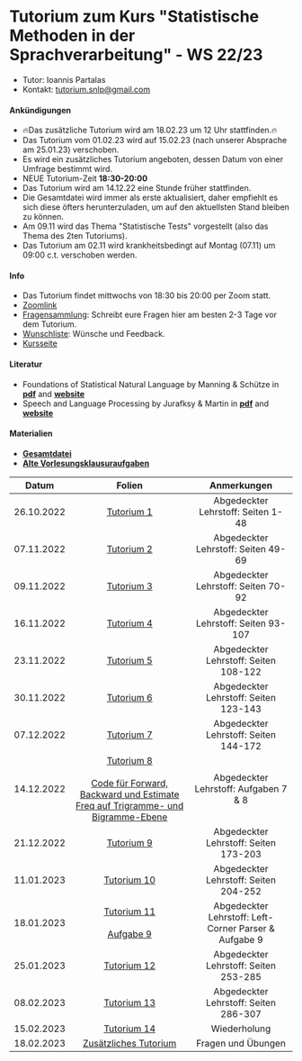 # Tutorium zum Kurs "Statistische Methoden in der Sprachverarbeitung" - WS 22/23

* Tutor: Ioannis Partalas
* Kontakt: tutorium.snlp@gmail.com

#### Ankündigungen
* 🔥Das zusätzliche Tutorium wird am 18.02.23 um 12 Uhr stattfinden.🔥
* Das Tutorium vom 01.02.23 wird auf 15.02.23 (nach unserer Absprache am 25.01.23) verschoben.
* Es wird ein zusätzliches Tutorium angeboten, dessen Datum von einer Umfrage bestimmt wird.
* NEUE Tutorium-Zeit **18:30-20:00**
* Das Tutorium wird am 14.12.22 eine Stunde früher stattfinden.
* Die Gesamtdatei wird immer als erste aktualisiert, daher empfiehlt es sich diese öfters herunterzuladen, um auf den aktuellsten Stand bleiben zu können.
* Am 09.11 wird das Thema "Statistische Tests" vorgestellt (also das Thema des 2ten Tutoriums).
* Das Tutorium am 02.11 wird krankheitsbedingt auf Montag (07.11) um 09:00 c.t. verschoben werden.


#### Info
* Das Tutorium findet mittwochs von 18:30 bis 20:00 per Zoom statt.
* [Zoomlink](https://lmu-munich.zoom.us/j/99655860874?pwd=a0pRL0xRdy9TSlFEQmJhWXlBalJlUT09)
* [Fragensammlung](https://docs.google.com/presentation/d/1PtLH4FiBXF-cIpCbascJX2BPiTPZQwFgXCV53HO0fkI/edit#slide=id.p): Schreibt eure Fragen hier am besten 2-3 Tage vor dem Tutorium. 
* [Wunschliste](https://docs.google.com/document/d/14pKfMMT5BBFiyn2Jm4VLVN-TsLol-65msfauLyGSnak/edit): Wünsche und Feedback.
* [Kursseite](https://www.cis.uni-muenchen.de/~schmid/lehre/StatNLP/)


#### Literatur
* Foundations of Statistical Natural Language by Manning & Schütze 
in
[**pdf**](https://icog-labs.com/wp-content/uploads/2014/07/Christopher_D._Manning_Hinrich_Sch%C3%BCtze_Foundations_Of_Statistical_Natural_Language_Processing.pdf)
and
[**website**](https://nlp.stanford.edu/fsnlp/)
* Speech and Language Processing by Jurafksy & Martin 
in 
[**pdf**](https://web.stanford.edu/~jurafsky/slp3/ed3book.pdf)
and
[**website**](https://web.stanford.edu/~jurafsky/slp3/)




#### Materialien

* [**Gesamtdatei**](https://drive.google.com/file/d/1D0Eo4HG6K8H51VEYOJI6bivWq8CrSefn/view?usp=sharing)
* [**Alte Vorlesungsklausuraufgaben**](https://docs.google.com/document/d/1VbOfzU69teEaeZIPohBYILRE-pa6Y-qcnkCvvnY-8-U/edit?usp=sharing)

|    Datum      |    Folien    |    Anmerkungen    |
|:---------------:|:------------:|:------------------:|
| 26.10.2022       | [Tutorium 1](https://drive.google.com/file/d/1twNaT7mLSJ7pOCdGi75mIFqwAFKO8bTB/view?usp=sharing) | Abgedeckter Lehrstoff: Seiten 1-48 |
| 07.11.2022       | [Tutorium 2](https://drive.google.com/file/d/1Xydqj_9axqJojwq4nSrjAzhPozXgYXYv/view?usp=sharing) | Abgedeckter Lehrstoff: Seiten 49-69               |
| 09.11.2022       | [Tutorium 3](https://drive.google.com/file/d/14QRqg361tdwOWhW7pWKD4vF0lYqrT_CT/view?usp=sharing) | Abgedeckter Lehrstoff: Seiten 70-92               |
| 16.11.2022       | [Tutorium 4](https://drive.google.com/file/d/1SMc5E11EIjbm5oWgrU2fwv2Kgi1luNpR/view?usp=sharing) | Abgedeckter Lehrstoff: Seiten 93-107 | 
| 23.11.2022       | [Tutorium 5](https://drive.google.com/file/d/1_ClPFLK0XGaFKgpA4ykoFDfTeAaRjvEe/view?usp=sharing) | Abgedeckter Lehrstoff: Seiten 108-122 |
| 30.11.2022       | [Tutorium 6](https://drive.google.com/file/d/1oxeg-PTQUIP22JmPmtDmCRte-OUFk7SX/view?usp=sharing) | Abgedeckter Lehrstoff: Seiten 123-143    |
| 07.12.2022       | [Tutorium 7](https://drive.google.com/file/d/1NJlxCcAO3J_oeFZ6VO5ggrbn-KAJGqT8/view?usp=sharing) | Abgedeckter Lehrstoff: Seiten 144-172     |
| 14.12.2022       | [Tutorium 8](https://drive.google.com/file/d/1fgsFlflCWxG-Czrbn5Rt8f0rLhTX4RA-/view?usp=sharing) <br /><br />[Code für Forward, Backward und Estimate Freq auf Trigramme- und Bigramme-Ebene](https://drive.google.com/file/d/1c51LjZVd6t5ItBstjRjDoTQdYZPHAIKi/view?usp=sharing) | Abgedeckter Lehrstoff: Aufgaben 7 & 8 |                                                                                              
| 21.12.2022       | [Tutorium 9](https://drive.google.com/file/d/12-kiSWsfRprobLyrF-UkIAevt9vR-KqZ/view?usp=sharing) | Abgedeckter Lehrstoff: Seiten 173-203     |
| 11.01.2023       | [Tutorium 10](https://drive.google.com/file/d/1St71N1QdLcsRZk_FusbeygcA67nOIQO_/view?usp=sharing) | Abgedeckter Lehrstoff: Seiten 204-252 |
| 18.01.2023       | [Tutorium 11](https://drive.google.com/file/d/1USMpSDk8pjH5RXfwPfhB3fTWHvodKzCg/view?usp=sharing) <br /><br />[Aufgabe 9](https://docs.google.com/spreadsheets/d/1cd0JG3KY9EvZ8LOIIvOPyaQlkn6JwD6KTF8XUcTvxd0/edit?usp=sharing) | Abgedeckter Lehrstoff: Left-Corner Parser & Aufgabe 9 |
| 25.01.2023       | [Tutorium 12](https://drive.google.com/file/d/14VaMWHqr1sy3tjSyheSODzerSRRo2__J/view?usp=sharing) | Abgedeckter Lehrstoff: Seiten 253-285 |
| 08.02.2023       | [Tutorium 13](https://drive.google.com/file/d/1eAi6kNKYNyBqTrIgPdDx7P3I0tsrPSw3/view?usp=sharing) | Abgedeckter Lehrstoff: Seiten 286-307 |
| 15.02.2023       | [Tutorium 14](https://drive.google.com/file/d/1QuIsl7B6dsQEWxpJJvKkMs2qDA3e_OkK/view?usp=sharing) | Wiederholung |
| 18.02.2023    | [Zusätzliches Tutorium](https://drive.google.com/file/d/1UlqHfEldbnYHw2422UNakC9d9jfYdmUE/view?usp=sharing) | Fragen und Übungen |

